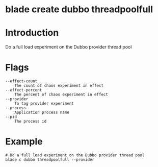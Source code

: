 # blade create dubbo threadpoolfull

# **Introduction**
Do a full load experiment on the Dubbo provider thread pool
# **Flags**

```
--effect-count
	The count of chaos experiment in effect
--effect-percent
	The percent of chaos experiment in effect
--provider
	To tag provider experiment
--process
	Application process name
--pid
	The process id

```

# **Example**

````
# Do a full load experiment on the Dubbo provider thread pool
blade c dubbo threadpoolfull --provider
````


